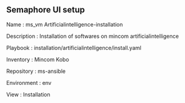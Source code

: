 

## Semaphore UI setup

Name         : ms_vm Artificialintelligence-installation

Description  : Installation of softwares on mincom artificialintelligence

Playbook     : installation/artificialintelligence/install.yaml

Inventory    : Mincom Kobo

Repository   : ms-ansible

Environment  : env

View         : Installation



